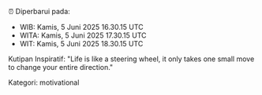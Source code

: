 ⏰ Diperbarui pada:
- WIB: Kamis, 5 Juni 2025 16.30.15 UTC
- WITA: Kamis, 5 Juni 2025 17.30.15 UTC
- WIT: Kamis, 5 Juni 2025 18.30.15 UTC

Kutipan Inspiratif:
"Life is like a steering wheel, it only takes one small move to change your entire direction."


Kategori: motivational

